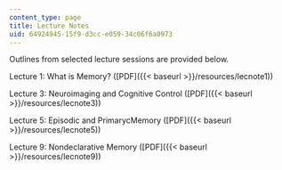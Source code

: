```yaml
---
content_type: page
title: Lecture Notes
uid: 64924945-15f9-d3cc-e059-34c06f6a0973
---
```


Outlines from selected lecture sessions are provided below.

Lecture 1: What is Memory? ([PDF]({{< baseurl >}}/resources/lecnote1))

Lecture 3: Neuroimaging and Cognitive Control ([PDF]({{< baseurl >}}/resources/lecnote3))

Lecture 5: Episodic and PrimarycMemory ([PDF]({{< baseurl >}}/resources/lecnote5))

Lecture 9: Nondeclarative Memory ([PDF]({{< baseurl >}}/resources/lecnote9))